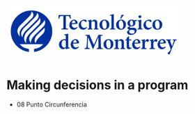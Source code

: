 ![Tec de Monterrey](images/logotecmty.png)
# Making decisions in a program

- 08 Punto Circunferencia


